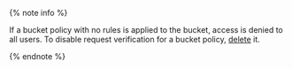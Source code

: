 {% note info %}

If a bucket policy with no rules is applied to the bucket, access is denied to all users. To disable request verification for a bucket policy, [delete](../operations/buckets/policy.md#delete-policy) it.

{% endnote %}